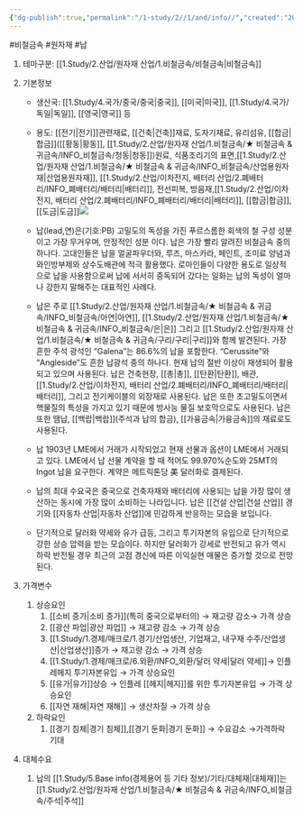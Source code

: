 ```yaml
---
{"dg-publish":true,"permalink":"/1-study/2//1/and/info//","created":"2024-11-20T21:02:28.596+09:00","updated":"2025-06-25T16:11:46.516+09:00"}
---
```


#비철금속 #원자재 #납 

1. 테마구분: [[1.Study/2.산업/원자재 산업/1.비철금속/비철금속\|비철금속]]

1. 기본정보

	- 생산국: [[1.Study/4.국가/중국/중국\|중국]], [[미국\|미국]], [[1.Study/4.국가/독일\|독일]], [[영국\|영국]] 등
	- 용도: [[전기\|전기]]관련재료, [[건축\|건축]]재료, 도자기재료, 유리섬유, [[합금\|합금]]([[황동\|황동]], [[1.Study/2.산업/원자재 산업/1.비철금속/★ 비철금속 & 귀금속/INFO_비철금속/청동\|청동]])원료, 식품조리기의 표면,[[1.Study/2.산업/원자재 산업/1.비철금속/★ 비철금속 & 귀금속/INFO_비철금속/산업용원자재\|산업용원자재]], [[1.Study/2.산업/이차전지, 배터리 산업/2.폐배터리/INFO_폐배터리/배터리\|배터리]], 전선피복, 방음재,[[1.Study/2.산업/이차전지, 배터리 산업/2.폐배터리/INFO_폐배터리/배터리\|배터리]], [[합금\|합금]], [[도금\|도금]]![](https://i.imgur.com/jcVgfUd.png)


	- 납(lead,연)은(기호:PB) 고밀도의 독성을 가진 푸르스름한 회색의 철 구성 성분이고 가장 무거우며, 안정적인 성분 이다. 납은 가장 빨리 알려진 비철금속 중의 하나다. 고대인들은 납을 얼굴파우더와, 루즈, 마스카라, 페인트, 조미료 양념과 와인방부제와 상수도배관에 적극 활용했다. 로마인들이 다양한 용도로 일상적으로 납을 사용함으로써 납에 서서히 중독되어 갔다는 일화는 납의 독성이 얼마나 강한지 말해주는 대표적인 사례다. 
	- 납은 주로 [[1.Study/2.산업/원자재 산업/1.비철금속/★ 비철금속 & 귀금속/INFO_비철금속/아연\|아연]], [[1.Study/2.산업/원자재 산업/1.비철금속/★ 비철금속 & 귀금속/INFO_비철금속/은\|은]] 그리고 [[1.Study/2.산업/원자재 산업/1.비철금속/★ 비철금속 & 귀금속/구리/구리\|구리]]와 함께 발견된다. 가장 흔한 주석 광석인 “Galena”는 86.6%의 납을 포함한다. “Cerussite”와 “Angleside”도 흔한 납광석 중의 하나다. 현재 납의 절반 이상이 재생되어 활용되고 있으며 사용된다. 납은 건축현장, [[총\|총]], [[탄환\|탄환]], 배관, [[1.Study/2.산업/이차전지, 배터리 산업/2.폐배터리/INFO_폐배터리/배터리\|배터리]], 그리고 전기케이블의 외장재로 사용된다. 납은 또한 초고밀도이면서 핵물질의 특성을 가지고 있기 때문에 방사능 물질 보호막으로도 사용된다. 납은 또한 땜납, [[백랍\|백랍]](주석과 납의 합금), [[가융금속\|가융금속]]의 재료로도 사용된다. 
	- 납 1903년 LME에서 거래가 시작되었고 현재 선물과 옵션이 LME에서 거래되고 있다. LME에서 납 선물 계약을 할 때 적어도 99.970%순도와 25MT의 Ingot 납을 요구한다. 계약은 메트릭톤당 美 달러화로 결제된다. 
	- 납의 최대 수요국은 중국으로 건축자재와 배터리에 사용되는 납을 가장 많이 생산하는 동시에 가장 많이 소비하는 나라입니다. 납은 [[건설 산업\|건설 산업]] 경기와 [[자동차 산업\|자동차 산업]]에 민감하게 반응하는 모습을 보입니다.
	- 단기적으로 달러화 약세와 유가 급등, 그리고 투기자본의 유입으로 단기적으로 강한 상승 압력을 받는 모습이다. 하지만 달러화가 강세로 반전되고 유가 역시 하락 반전될 경우 최근의 고점 경신에 따른 이익실현 매물은 증가할 것으로 전망된다.


1. 가격변수
	1. 상승요인
		1. [[소비 증가\|소비 증가]](특히 중국으로부터의) → 재고량 감소→ 가격 상승 
		2. [[광산 파업\|광산 파업]] → 재고량 감소 → 가격 상승
		3. [[1.Study/1.경제/매크로/1.경기/산업생산, 기업재고, 내구재 수주/산업생산\|산업생산]]증가 → 재고량 감소 → 가격 상승 
		4. [[1.Study/1.경제/매크로/6.외환/INFO_외환/달러 약세\|달러 약세]]→ 인플레헤지 투기자본유입 → 가격 상승요인 
		5. [[유가\|유가]]상승 → 인플레 [[헤지\|헤지]]를 위한 투기자본유입 → 가격 상승요인 
		6. [[자연 재해\|자연 재해]] → 생산차질 → 가격 상승
	2. 하락요인
		1. [[경기 침체\|경기 침체]],[[경기 둔화\|경기 둔화]] → 수요감소 →가격하락 기대


2. 대체수요
	1. 납의 [[1.Study/5.Base info(경제용어 등 기타 정보)/기타/대체재\|대체재]]는 [[1.Study/2.산업/원자재 산업/1.비철금속/★ 비철금속 & 귀금속/INFO_비철금속/주석\|주석]]
